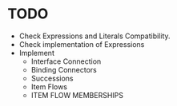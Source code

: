 # TODO
- Check Expressions and Literals Compatibility.
- Check implementation of Expressions
- Implement 
    - Interface Connection 
    - Binding Connectors
    - Successions
    - Item Flows
    - ITEM FLOW MEMBERSHIPS